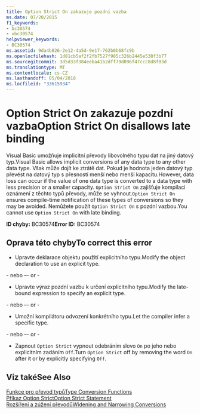 ```yaml
---
title: Option Strict On zakazuje pozdní vazba
ms.date: 07/20/2015
f1_keywords:
- bc30574
- vbc30574
helpviewer_keywords:
- BC30574
ms.assetid: 9da4b826-2e12-4a5d-9e17-762b0b68fc9b
ms.openlocfilehash: 1d81cb5af2f2fb7527f985c326b2445e538f3b77
ms.sourcegitcommit: 3d5d33f384eeba41b2dff79d096f47ccc8d8f03d
ms.translationtype: MT
ms.contentlocale: cs-CZ
ms.lasthandoff: 05/04/2018
ms.locfileid: "33615934"
---
```

# <a name="option-strict-on-disallows-late-binding"></a><span data-ttu-id="45dd8-102">Option Strict On zakazuje pozdní vazba</span><span class="sxs-lookup"><span data-stu-id="45dd8-102">Option Strict On disallows late binding</span></span>
<span data-ttu-id="45dd8-103">Visual Basic umožňuje implicitní převody libovolného typu dat na jiný datový typ.</span><span class="sxs-lookup"><span data-stu-id="45dd8-103">Visual Basic allows implicit conversions of any data type to any other data type.</span></span> <span data-ttu-id="45dd8-104">Však může dojít ke ztrátě dat. Pokud je hodnota jeden datový typ převést na datový typ s přesností menší nebo menší kapacitu.</span><span class="sxs-lookup"><span data-stu-id="45dd8-104">However, data loss can occur if the value of one data type is converted to a data type with less precision or a smaller capacity.</span></span> <span data-ttu-id="45dd8-105">`Option Strict On` zajišťuje kompilaci oznámení z těchto typů převody, může se vyhnout.</span><span class="sxs-lookup"><span data-stu-id="45dd8-105">`Option Strict On` ensures compile-time notification of these types of conversions so they may be avoided.</span></span> <span data-ttu-id="45dd8-106">Nemůžete použít `Option Strict On` s pozdní vazbou.</span><span class="sxs-lookup"><span data-stu-id="45dd8-106">You cannot use `Option Strict On` with late binding.</span></span>  

 <span data-ttu-id="45dd8-107">**ID chyby:** BC30574</span><span class="sxs-lookup"><span data-stu-id="45dd8-107">**Error ID:** BC30574</span></span>  
  
## <a name="to-correct-this-error"></a><span data-ttu-id="45dd8-108">Oprava této chyby</span><span class="sxs-lookup"><span data-stu-id="45dd8-108">To correct this error</span></span>  
  
-   <span data-ttu-id="45dd8-109">Upravte deklarace objektu použití explicitního typu.</span><span class="sxs-lookup"><span data-stu-id="45dd8-109">Modify the object declaration to use an explicit type.</span></span>  
  
 <span data-ttu-id="45dd8-110">\- nebo –</span><span class="sxs-lookup"><span data-stu-id="45dd8-110">\- or -</span></span>  
  
-   <span data-ttu-id="45dd8-111">Upravte výraz pozdní vazbu k určení explicitního typu.</span><span class="sxs-lookup"><span data-stu-id="45dd8-111">Modify the late-bound expression to specify an explicit type.</span></span>  
  
 <span data-ttu-id="45dd8-112">\- nebo –</span><span class="sxs-lookup"><span data-stu-id="45dd8-112">\- or -</span></span>  
  
-   <span data-ttu-id="45dd8-113">Umožní kompilátoru odvození konkrétního typu.</span><span class="sxs-lookup"><span data-stu-id="45dd8-113">Let the compiler infer a specific type.</span></span>  
  
 <span data-ttu-id="45dd8-114">\- nebo –</span><span class="sxs-lookup"><span data-stu-id="45dd8-114">\- or -</span></span>  
  
-   <span data-ttu-id="45dd8-115">Zapnout `Option Strict` vypnout odebráním slovo `On` po jeho nebo explicitním zadáním `Off`.</span><span class="sxs-lookup"><span data-stu-id="45dd8-115">Turn `Option Strict` off by removing the word `On` after it or by explicitly specifying `Off`.</span></span>  
  
## <a name="see-also"></a><span data-ttu-id="45dd8-116">Viz také</span><span class="sxs-lookup"><span data-stu-id="45dd8-116">See Also</span></span>  
 [<span data-ttu-id="45dd8-117">Funkce pro převod typů</span><span class="sxs-lookup"><span data-stu-id="45dd8-117">Type Conversion Functions</span></span>](../../visual-basic/language-reference/functions/type-conversion-functions.md)  
 [<span data-ttu-id="45dd8-118">Příkaz Option Strict</span><span class="sxs-lookup"><span data-stu-id="45dd8-118">Option Strict Statement</span></span>](../../visual-basic/language-reference/statements/option-strict-statement.md)  
 [<span data-ttu-id="45dd8-119">Rozšíření a zúžení převodů</span><span class="sxs-lookup"><span data-stu-id="45dd8-119">Widening and Narrowing Conversions</span></span>](../../visual-basic/programming-guide/language-features/data-types/widening-and-narrowing-conversions.md)

